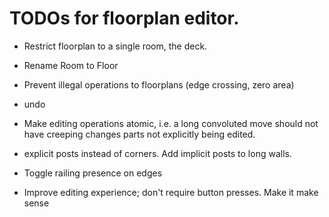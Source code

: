 # TODOs for floorplan editor.

* Restrict floorplan to a single room, the deck.

* Rename Room to Floor

* Prevent illegal operations to floorplans (edge crossing, zero area)

* undo

* Make editing operations atomic, i.e. a long convoluted move should not have creeping changes parts not
  explicitly being edited.

* explicit posts instead of corners.  Add implicit posts to long walls.

* Toggle railing presence on edges

* Improve editing experience; don't require button presses.  Make it make sense








